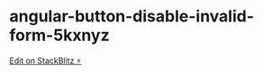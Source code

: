 # angular-button-disable-invalid-form-5kxnyz

[Edit on StackBlitz ⚡️](https://stackblitz.com/edit/angular-button-disable-invalid-form-5kxnyz)